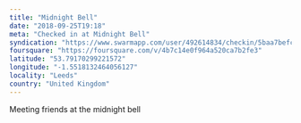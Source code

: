 ```yaml
---
title: "Midnight Bell"
date: "2018-09-25T19:18"
meta: "Checked in at Midnight Bell"
syndication: "https://www.swarmapp.com/user/492614834/checkin/5baa7befcad1b6002cee58ff"
foursquare: "https://foursquare.com/v/4b7c14e0f964a520ca7b2fe3"
latitude: "53.79170299221572"
longitude: "-1.5518132464056127"
locality: "Leeds"
country: "United Kingdom"
---
```

Meeting friends at the midnight bell
